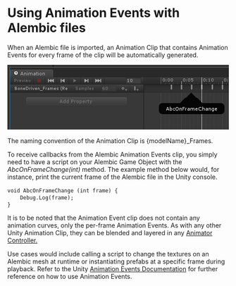 # Using Animation Events with Alembic files

When an Alembic file is imported, an Animation Clip that contains Animation Events for every frame of the clip will be automatically generated.

![Animation Event Clip](images/abc_animationevents.png)

The naming convention of the Animation Clip is {modelName}_Frames.

To receive callbacks from the Alembic Animation Events clip, you simply need to have a script on your Alembic Game Object with the *AbcOnFrameChange(int)* method. The example method below would, for instance, print  the current frame of the Alembic file in the Unity console.

```
void AbcOnFrameChange (int frame) {
	Debug.Log(frame);
}
```

It is to be noted that the Animation Event clip does not contain any animation curves, only the per-frame Animation Events. As with any other Unity Animation Clip, they can be blended and layered in any [Animator Controller.](https://docs.unity3d.com/Manual/class-AnimatorController.html)

Use cases would include calling a script to change the textures on an Alembic mesh at runtime or instantiating prefabs at a specific frame during playback. Refer to the Unity [Animation Events Documentation](https://docs.unity3d.com/Manual/animeditor-AnimationEvents.html) for further reference on how to use Animation Events.


